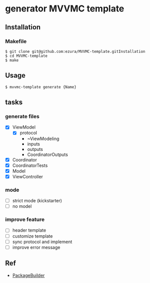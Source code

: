 # generator MVVMC template

## Installation
### Makefile

```shell
$ git clone git@github.com:ezura/MVVMC-template.gitInstallation
$ cd MVVMC-template
$ make
```

## Usage

```
$ mvvmc-template generate {Name}
```

## tasks
### generate files
* [x] ViewModel
  - [x] protocol
    - ~ViewModeling
    - inputs
    - outputs
    - CoordinatorOutputs
* [x] Coordinator
* [x] CoordinatorTests
* [x] Model
* [x] ViewController

### mode
* [ ] strict mode (kickstarter)
* [ ] no model

### improve feature
* [ ] header template
* [ ] customize template
* [ ] sync protocol and implement
* [ ] improve error message

## Ref
* [PackageBuilder](https://github.com/pixyzehn/PackageBuilder)
